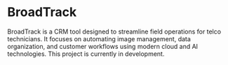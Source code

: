 # BroadTrack
BroadTrack is a CRM tool designed to streamline field operations for telco technicians. It focuses on automating image management, data organization, and customer workflows using modern cloud and AI technologies. This project is currently in development.

